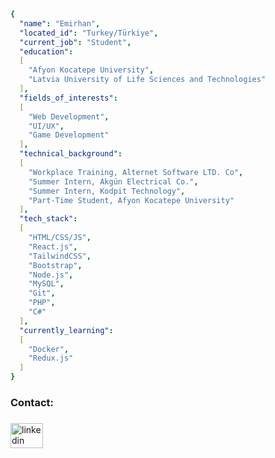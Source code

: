 ```yaml
{
  "name": "Emirhan",
  "located_id": "Turkey/Türkiye",
  "current_job": "Student",
  "education":
  [
    "Afyon Kocatepe University",
    "Latvia University of Life Sciences and Technologies"
  ],
  "fields_of_interests":
  [
    "Web Development",
    "UI/UX",
    "Game Development"
  ],
  "technical_background":
  [
    "Workplace Training, Alternet Software LTD. Co",
    "Summer Intern, Akgün Electrical Co.",
    "Summer Intern, Kodpit Technology",
    "Part-Time Student, Afyon Kocatepe University"
  ],
  "tech_stack":
  [
    "HTML/CSS/JS",
    "React.js",
    "TailwindCSS",
    "Bootstrap",
    "Node.js",
    "MySQL",
    "Git",
    "PHP",
    "C#"
  ],
  "currently_learning":
  [
    "Docker",
    "Redux.js"
  ]
}

```

###

<h3 align="left">Contact:</h3>

###

<div align="left">
  <a href="https://www.linkedin.com/in/emrhn-gngr/" target="_blank">
    <img src="https://raw.githubusercontent.com/maurodesouza/profile-readme-generator/master/src/assets/icons/social/linkedin/default.svg" width="52" height="40" alt="linkedin logo"  />
  </a>
</div>
